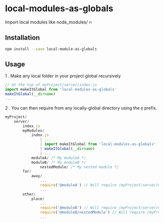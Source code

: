 # local-modules-as-globals
Import local modules like node_modules/ :fire: 

## Installation
```bash
npm install --save local-module-as-globals
```

## Usage

1 . Make any local folder in your project global recursively
```js
// At the top of myProject/server/index.js
import makeItGlobal from 'local-modules-as-globals'
makeItGlobal(__dirname)
...
```

2 . You can then require from any locally-global directory using the `@` prefix.

```js
myProject/
	server/
		index.js
		myModules/
			index.js
				| ...
				| import makeItGlobal from 'local-modules-as-globals'
				| makeItGlobal(__dirname)
				| ...
			moduleA/ /* My moduleA */
			moduleB/ /* My moduleB */
				nestedModule/ /* My nested module */
		far/
			away/
				...
				require('@moduleA') // Will require /myProject/server/myModules/moduleA
				...
		other/
			place/
				...
				require('@moduleB') // Will require /myProject/server/myModules/moduleB
				require('@moduleB/nestedModule') // Will require /myProject/server/myModules/moduleB/nestedModule
				...
```